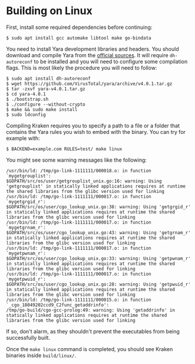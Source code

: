# Building on Linux

First, install some required dependencies before continuing:

    $ sudo apt install gcc automake libtool make go-bindata

You need to install Yara development libraries and headers. You should download and compile Yara from the [official sources](https://github.com/VirusTotal/yara). It will require `dh-autoreconf` to be installed and you will need to configure some compilation flags. This is most likely the procedure you will need to follow:

    $ sudo apt install dh-autoreconf
    $ wget https://github.com/VirusTotal/yara/archive/v4.0.1.tar.gz
    $ tar -zxvf yara-v4.0.1.tar.gz
    $ cd yara-4.0.1
    $ ./bootstrap.sh
    $ ./configure --without-crypto
    $ make && sudo make install
    $ sudo ldconfig

Compiling Kraken requires you to specify a path to a file or a folder that contains the Yara rules you wish to embed with the binary. You can try for example with:

    $ BACKEND=example.com RULES=test/ make linux

You might see some warning messages like the following:

	/usr/bin/ld: /tmp/go-link-1111111/000018.o: in function `mygetgrouplist':
	$GOPATH/src/os/user/getgrouplist_unix.go:16: warning: Using 'getgrouplist' in statically linked applications requires at runtime the shared libraries from the glibc version used for linking
	/usr/bin/ld: /tmp/go-link-1111111/000017.o: in function `mygetgrgid_r':
	$GOPATH/src/os/user/cgo_lookup_unix.go:38: warning: Using 'getgrgid_r' in statically linked applications requires at runtime the shared libraries from the glibc version used for linking
	/usr/bin/ld: /tmp/go-link-1111111/000017.o: in function `mygetgrnam_r':
	$GOPATH/src/os/user/cgo_lookup_unix.go:43: warning: Using 'getgrnam_r' in statically linked applications requires at runtime the shared libraries from the glibc version used for linking
	/usr/bin/ld: /tmp/go-link-1111111/000017.o: in function `mygetpwnam_r':
	$GOPATH/src/os/user/cgo_lookup_unix.go:33: warning: Using 'getpwnam_r' in statically linked applications requires at runtime the shared libraries from the glibc version used for linking
	/usr/bin/ld: /tmp/go-link-1111111/000017.o: in function `mygetpwuid_r':
	$GOPATH/src/os/user/cgo_lookup_unix.go:28: warning: Using 'getpwuid_r' in statically linked applications requires at runtime the shared libraries from the glibc version used for linking
	/usr/bin/ld: /tmp/go-link-1111111/000015.o: in function `_cgo_18049202ccd9_C2func_getaddrinfo':
	/tmp/go-build/cgo-gcc-prolog:49: warning: Using 'getaddrinfo' in statically linked applications requires at runtime the shared libraries from the glibc version used for linking

If so, don't alarm, as they shouldn't prevent the executables from being successfully built.

Once the `make linux` command is completed, you should see Kraken binaries inside `build/linux/`.
